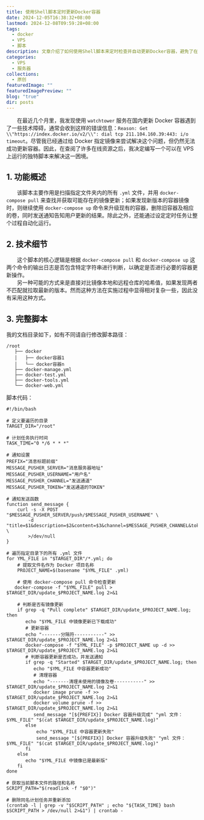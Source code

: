 ```yaml
---
title: 使用Shell脚本定时更新Docker容器
date: 2024-12-05T16:38:32+08:00
lastmod: 2024-12-08T09:59:28+08:00
tags:
  - docker
  - VPS
  - 脚本
description: 文章介绍了如何使用Shell脚本来定时检查并自动更新Docker容器，避免了在国内网络环境下使用watchtower服务遇到的技术障碍。该脚本能够扫描指定文件夹内的.yml文件，并通过docker-compose pull和docker-compose up命令来实现自动化更新、删除旧容器及相应的卷和通知功能。
categories:
  - VPS
  - 服务器
collections:
  - 原创
featuredImage: ""
featuredImagePreview: ""
blog: "true"
dir: posts
---
```


‌‌‌‌　　在最近几个月里，我发现使用 `watchtower` 服务在国内更新 Docker 容器遇到了一些技术障碍，通常会收到这样的错误信息：`Reason: Get \\"https://index.docker.io/v2/\\": dial tcp 211.104.160.39:443: i/o timeout`。尽管我已经通过给 Docker 指定镜像来尝试解决这个问题，但仍然无法成功更新容器。因此，在查阅了许多在线资源之后，我决定编写一个可以在 VPS 上运行的独特脚本来解决这一困境。

## 1. 功能概述

‌‌‌‌　　该脚本主要作用是扫描指定文件夹内的所有 `.yml` 文件，并用 `docker-compose pull` 来查找并获取可能存在的镜像更新；如果发现新版本的容器镜像时，则继续使用 `docker-compose up` 命令来升级现有的容器，删除旧容器及相应的卷，同时发送通知告知用户更新的结果。除此之外，还能通过设定定时任务让整个过程自动化运行。

## 2. 技术细节

‌‌‌‌　　这个脚本的核心逻辑是根据 `docker-compose pull` 和 `docker-compose up` 这两个命令的输出日志是否包含特定字符串进行判断，以确定是否进行必要的容器更新操作。  
‌‌‌‌　　另一种可能的方式来是直接对比镜像本地和远程仓库的哈希值，如果发现两者不匹配就拉取最新的版本。然而这种方法在实施过程中显得相对复杂一些，因此没有采用这种方式。

## 3. 完整脚本  

我的文档目录如下，如有不同请自行修改脚本路径：
```shell
/root
   ├── docker
   │   ├── docker容器1
   │   └── docker容器n
   ├── docker-manage.yml
   ├── docker-test.yml
   ├── docker-tools.yml
   └── docker-web.yml
```

脚本代码：
```shell
#!/bin/bash

# 定义要遍历的目录
TARGET_DIR="/root"

# 计划任务执行时间
TASK_TIME="0 */6 * * *"

# 通知设置
PREFIX="消息标题前缀"
MESSAGE_PUSHER_SERVER="消息服务器地址"
MESSAGE_PUSHER_USERNAME="用户名"
MESSAGE_PUSHER_CHANNEL="发送通道"
MESSAGE_PUSHER_TOKEN="发送通道的TOKEN"

# 通知发送函数
function send_message {
    curl -s -X POST "$MESSAGE_PUSHER_SERVER/push/$MESSAGE_PUSHER_USERNAME" \
        -d "title=$1&description=$2&content=$3&channel=$MESSAGE_PUSHER_CHANNEL&token=$MESSAGE_PUSHER_TOKEN&render_mode=code" \
        >/dev/null
}

# 遍历指定目录下的所有 .yml 文件
for YML_FILE in "$TARGET_DIR"/*.yml; do
    # 提取文件名作为 Docker 项目名称
    PROJECT_NAME=$(basename "$YML_FILE" .yml)

    # 使用 docker-compose pull 命令检查更新
   docker-compose -f "$YML_FILE" pull > $TARGET_DIR/update_$PROJECT_NAME.log 2>&1

    # 判断是否有镜像更新
    if grep -q "Pull complete" $TARGET_DIR/update_$PROJECT_NAME.log; then
       echo "$YML_FILE 中镜像更新已下载成功"
       # 更新容器
       echo "-------分隔符-----------" >> $TARGET_DIR/update_$PROJECT_NAME.log 2>&1
       docker-compose -f "$YML_FILE" -p $PROJECT_NAME up -d >> $TARGET_DIR/update_$PROJECT_NAME.log 2>&1
       # 判断容器更新是否成功，并发送通知
       if grep -q "Started" $TARGET_DIR/update_$PROJECT_NAME.log; then
          echo "$YML_FILE 中容器更新成功"
          # 清理容器
          echo "-------清理未使用的镜像及卷-----------" >> $TARGET_DIR/update_$PROJECT_NAME.log 2>&1
          docker image prune -f >> $TARGET_DIR/update_$PROJECT_NAME.log 2>&1
          docker volume prune -f >> $TARGET_DIR/update_$PROJECT_NAME.log 2>&1
          send_message "[${PREFIX}] Docker 容器升级完成" "yml 文件：$YML_FILE" "$(cat $TARGET_DIR/update_$PROJECT_NAME.log)"
       else
           echo "$YML_FILE 中容器更新失败"
           send_message "[${PREFIX}] Docker 容器升级失败" "yml 文件：$YML_FILE" "$(cat $TARGET_DIR/update_$PROJECT_NAME.log)"
       fi
    else
       echo "$YML_FILE 中镜像已是最新版"
    fi
done

# 获取当前脚本文件的路径和名称
SCRIPT_PATH="$(readlink -f "$0")"

# 删除同名计划任务并重新添加
(crontab -l | grep -v "$SCRIPT_PATH" ; echo "${TASK_TIME} bash $SCRIPT_PATH > /dev/null 2>&1") | crontab -
```
